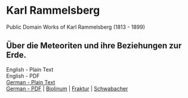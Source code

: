 # Karl Rammelsberg

Public Domain Works of Karl Rammelsberg (1813 - 1899)

## Über die Meteoriten und ihre Beziehungen zur Erde.

English - Plain Text  
English - PDF  
[German - Plain Text](uber-die-meteoriten/full-text-german.md)  
[German - PDF](https://cdn.solaranamnesis.com/KarlRammelsberg/rammelsberg_meteoriten_1872_german.pdf) | [Biolinum](https://cdn.solaranamnesis.com/KarlRammelsberg/rammelsberg_meteoriten_1872_german_biolinum.pdf) | [Fraktur](https://cdn.solaranamnesis.com/KarlRammelsberg/rammelsberg_meteoriten_1872_german_frak.pdf) | [Schwabacher](https://cdn.solaranamnesis.com/KarlRammelsberg/rammelsberg_meteoriten_1872_german_swab.pdf)  
